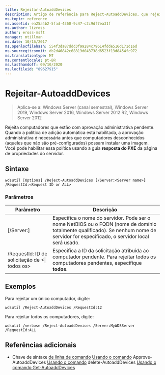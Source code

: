 ```yaml
---
title: Rejeitar-AutoaddDevices
description: Artigo de referência para Reject-AutoaddDevices, que rejeita computadores que estão com aprovação administrativa pendente.
ms.topic: reference
ms.assetid: ea25a4b2-5fad-4360-9c47-c2c9df7ea31f
ms.author: lizross
author: eross-msft
manager: mtillman
ms.date: 10/16/2017
ms.openlocfilehash: 554f3da87ddd3f99284c79614fdde516d171d16d
ms.sourcegitcommit: db2d46842c68813d043738d6523f13d8454fc972
ms.translationtype: MT
ms.contentlocale: pt-BR
ms.lasthandoff: 09/10/2020
ms.locfileid: "89627915"
---
```

# <a name="reject-autoadddevices"></a>Rejeitar-AutoaddDevices

> Aplica-se a: Windows Server (canal semestral), Windows Server 2019, Windows Server 2016, Windows Server 2012 R2, Windows Server 2012

Rejeita computadores que estão com aprovação administrativa pendente. Quando a política de adição automática está habilitada, a aprovação administrativa é necessária antes que computadores desconhecidos (aqueles que não são pré-configurados) possam instalar uma imagem. Você pode habilitar essa política usando a guia **resposta do PXE** da página de propriedades do servidor.
## <a name="syntax"></a>Sintaxe
```
wdsutil [Options] /Reject-AutoaddDevices [/Server:<Server name>] /RequestId:<Request ID or ALL>
```
### <a name="parameters"></a>Parâmetros
|Parâmetro|Descrição|
|-------|--------|
|[/Server:<Server name>]|Especifica o nome do servidor. Pode ser o nome NetBIOS ou o FQDN (nome de domínio totalmente qualificado). Se nenhum nome de servidor for especificado, o servidor local será usado.|
|/RequestId: ID de solicitação de <&#124; todos os>|Especifica a ID da solicitação atribuída ao computador pendente. Para rejeitar todos os computadores pendentes, especifique **todos**.|
## <a name="examples"></a>Exemplos
Para rejeitar um único computador, digite:
```
wdsutil /Reject-AutoaddDevices /RequestId:12
```
Para rejeitar todos os computadores, digite:
```
wdsutil /verbose /Reject-AutoaddDevices /Server:MyWDSServer /RequestId:ALL
```
## <a name="additional-references"></a>Referências adicionais
- Chave de sintaxe [de linha de comando](command-line-syntax-key.md) 
 [Usando o comando](using-the-approve-autoadddevices-command.md) 
 Approve-AutoaddDevices [Usando o comando](using-the-delete-autoadddevices-command.md) 
 delete-AutoaddDevices [Usando o comando Get-AutoaddDevices](using-the-get-autoadddevices-command.md)
